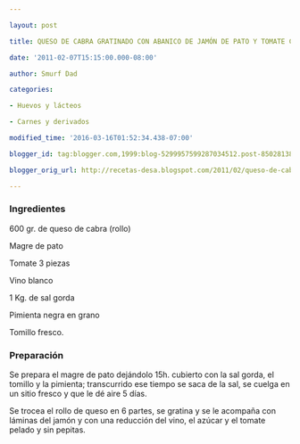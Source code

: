 ```yaml
---

layout: post

title: QUESO DE CABRA GRATINADO CON ABANICO DE JAMÓN DE PATO Y TOMATE CONFITADO

date: '2011-02-07T15:15:00.000-08:00'

author: Smurf Dad

categories:

- Huevos y lácteos

- Carnes y derivados

modified_time: '2016-03-16T01:52:34.438-07:00'

blogger_id: tag:blogger.com,1999:blog-5299957599287034512.post-8502813872954839064

blogger_orig_url: http://recetas-desa.blogspot.com/2011/02/queso-de-cabra-gratinado-con-abanico-de.html

---
```


<h3>Ingredientes</h3>

600 gr. de queso de cabra (rollo)

Magre de pato

Tomate 3 piezas

Vino blanco

1 Kg. de sal gorda

Pimienta negra en grano

Tomillo fresco.

<h3>Preparación</h3>

Se prepara el magre de pato dejándolo 15h. cubierto con la sal gorda, el tomillo y la pimienta; transcurrido ese tiempo se saca de la sal, se cuelga en un sitio fresco y que le dé aire 5 días.

Se trocea el rollo de queso en 6 partes, se gratina y se le acompaña con láminas del jamón y con una reducción del vino, el azúcar y el tomate pelado y sin pepitas.
